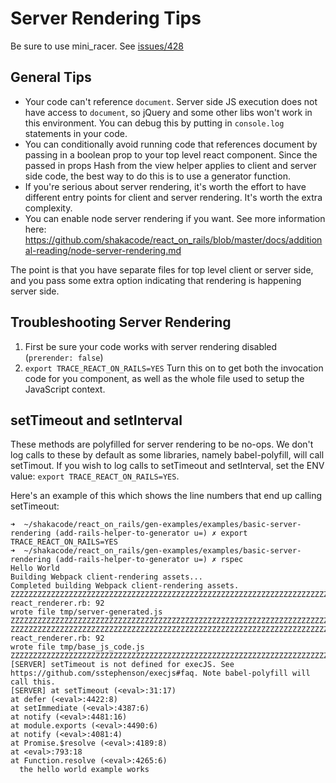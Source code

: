 # Server Rendering Tips

Be sure to use mini_racer. See [issues/428](https://github.com/shakacode/react_on_rails/issues/428)

## General Tips
- Your code can't reference `document`. Server side JS execution does not have access to `document`, so jQuery and some
  other libs won't work in this environment. You can debug this by putting in `console.log`
  statements in your code.
- You can conditionally avoid running code that references document by passing in a boolean prop to your top level react
  component. Since the passed in props Hash from the view helper applies to client and server side code, the best way to
  do this is to use a generator function.
- If you're serious about server rendering, it's worth the effort to have different entry points for client and server rendering. It's worth the extra complexity.
- You can enable node server rendering if you want. See more information here: https://github.com/shakacode/react_on_rails/blob/master/docs/additional-reading/node-server-rendering.md

The point is that you have separate files for top level client or server side, and you pass some extra option indicating that rendering is happening server side.

## Troubleshooting Server Rendering

1. First be sure your code works with server rendering disabled (`prerender: false`)
2. `export TRACE_REACT_ON_RAILS=YES` Turn this on to get both the invocation code for you component, as well as the whole file used to setup the JavaScript context.

## setTimeout and setInterval

These methods are polyfilled for server rendering to be no-ops. We don't log calls to these by default as some libraries, namely babel-polyfill, will call setTimout. If you wish to log calls to setTimeout and setInterval, set the ENV value: `export TRACE_REACT_ON_RAILS=YES`.

Here's an example of this which shows the line numbers that end up calling setTimeout:
```
➜  ~/shakacode/react_on_rails/gen-examples/examples/basic-server-rendering (add-rails-helper-to-generator u=) ✗ export TRACE_REACT_ON_RAILS=YES
➜  ~/shakacode/react_on_rails/gen-examples/examples/basic-server-rendering (add-rails-helper-to-generator u=) ✗ rspec 
Hello World
Building Webpack client-rendering assets...
Completed building Webpack client-rendering assets.
ZZZZZZZZZZZZZZZZZZZZZZZZZZZZZZZZZZZZZZZZZZZZZZZZZZZZZZZZZZZZZZZZZZZZZZZZZZZZZZZZ
react_renderer.rb: 92
wrote file tmp/server-generated.js
ZZZZZZZZZZZZZZZZZZZZZZZZZZZZZZZZZZZZZZZZZZZZZZZZZZZZZZZZZZZZZZZZZZZZZZZZZZZZZZZZ
ZZZZZZZZZZZZZZZZZZZZZZZZZZZZZZZZZZZZZZZZZZZZZZZZZZZZZZZZZZZZZZZZZZZZZZZZZZZZZZZZ
react_renderer.rb: 92
wrote file tmp/base_js_code.js
ZZZZZZZZZZZZZZZZZZZZZZZZZZZZZZZZZZZZZZZZZZZZZZZZZZZZZZZZZZZZZZZZZZZZZZZZZZZZZZZZ
[SERVER] setTimeout is not defined for execJS. See https://github.com/sstephenson/execjs#faq. Note babel-polyfill will call this.
[SERVER] at setTimeout (<eval>:31:17)
at defer (<eval>:4422:8)
at setImmediate (<eval>:4387:6)
at notify (<eval>:4481:16)
at module.exports (<eval>:4490:6)
at notify (<eval>:4081:4)
at Promise.$resolve (<eval>:4189:8)
at <eval>:793:18
at Function.resolve (<eval>:4265:6)
  the hello world example works
```
